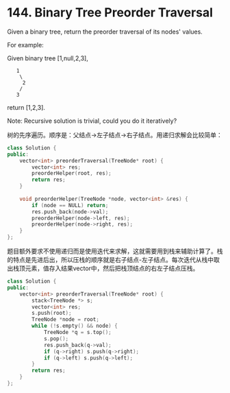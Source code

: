 # 144. Binary Tree Preorder Traversal

Given a binary tree, return the preorder traversal of its nodes' values.

For example:

Given binary tree [1,null,2,3],

```
   1
    \
     2
    /
   3
```

return [1,2,3].

Note: Recursive solution is trivial, could you do it iteratively?

树的先序遍历。顺序是：父结点->左子结点->右子结点。用递归求解会比较简单：

```cpp
class Solution {
public:
	vector<int> preorderTraversal(TreeNode* root) {
	    vector<int> res;
	    preorderHelper(root, res);
	    return res;
	}
	    
	void preorderHelper(TreeNode *node, vector<int> &res) {
	    if (node == NULL) return;
	    res.push_back(node->val);
	    preorderHelper(node->left, res);
	    preorderHelper(node->right, res);
	}
};
```

题目额外要求不使用递归而是使用迭代来求解，这就需要用到栈来辅助计算了。栈的特点是先进后出，所以压栈的顺序就是右子结点-左子结点。每次迭代从栈中取出栈顶元素，值存入结果vector中，然后把栈顶结点的右左子结点压栈。

```cpp
class Solution {
public:
	vector<int> preorderTraversal(TreeNode* root) {
        stack<TreeNode *> s;
        vector<int> res;
        s.push(root);
        TreeNode *node = root;
        while (!s.empty() && node) {
            TreeNode *q = s.top();
            s.pop();
            res.push_back(q->val);
            if (q->right) s.push(q->right);
            if (q->left) s.push(q->left);
        }
        return res;
    }
};
```